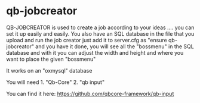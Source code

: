 # qb-jobcreator
QB-JOBCREATOR is used to create a job according to your ideas .... you can set it up easily and easily. You also have an SQL database in the file that you upload and run the job creator  just add it to server.cfg as  "ensure qb-jobcreator"  and you have it done, you will see all the "bossmenu" in the SQL database and with it you can adjust the width and height and where you want to place the given "bossmenu"


It works on an "oxmysql" database

You will need 1. "Qb-Core"
2. "qb input"

You can find it here: https://github.com/qbcore-framework/qb-input
